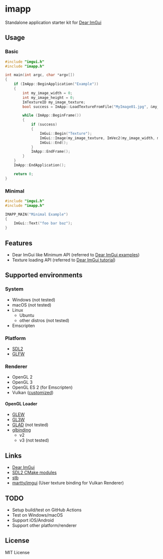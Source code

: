 # imapp

Standalone application starter kit for [Dear ImGui](https://github.com/ocornut/imgui)

## Usage

### Basic

```cpp
#include "imgui.h"
#include "imapp.h"

int main(int argc, char *argv[])
{
    if (ImApp::BeginApplication("Example"))
    {
        int my_image_width = 0;
        int my_image_height = 0;
        ImTextureID my_image_texture;
        bool success = ImApp::LoadTextureFromFile("MyImage01.jpg", &my_image_texture, &my_image_width, &my_image_height);

        while (ImApp::BeginFrame())
        {
            if (success)
            {
                ImGui::Begin("Texture");
                ImGui::Image(my_image_texture, ImVec2(my_image_width, my_image_height));
                ImGui::End();
            }
            ImApp::EndFrame();
        }
    }
    ImApp::EndApplication();

    return 0;
}
```

### Minimal

```cpp
#include "imgui.h"
#include "imapp.h"

IMAPP_MAIN("Minimal Example")
{
    ImGui::Text("foo bar baz");
}
```

## Features

- Dear ImGui like Minimum API (referred to [Dear ImGui examples](https://github.com/ocornut/imgui/tree/master/examples))
- Texture loading API (referred to [Dear ImGui tutorial](https://github.com/ocornut/imgui/wiki/Image-Loading-and-Displaying-Examples))

## Supported environments

### System

- Windows (not tested)
- macOS (not tested)
- Linux
    - Ubuntu
    - other distros (not tested)
- Emscripten

### Platform

- [SDL2](https://www.libsdl.org/)
- [GLFW](https://github.com/glfw/glfw)

### Renderer

- OpenGL 2
- OpenGL 3
- OpenGL ES 2 (for Emscripten)
- Vulkan ([customized](https://github.com/martty/imgui))

#### OpenGL Loader

- [GLEW](http://glew.sourceforge.net/)
- [GL3W](https://github.com/skaslev/gl3w)
- [GLAD](https://github.com/Dav1dde/glad) (not tested)
- [glbinding](https://github.com/cginternals/glbinding)
    - v2
    - v3 (not tested)

## Links

- [Dear ImGui](https://github.com/ocornut/imgui)
- [SDL2 CMake modules](https://github.com/aminosbh/sdl2-cmake-modules)
- [stb](https://github.com/nothings/stb)
- [martty/imgui](https://github.com/martty/imgui) (User texture binding for Vulkan Renderer)

## TODO

- Setup build/test on GitHub Actions
- Test on Windows/macOS
- Support iOS/Android
- Support other platform/renderer

## License

MIT License
